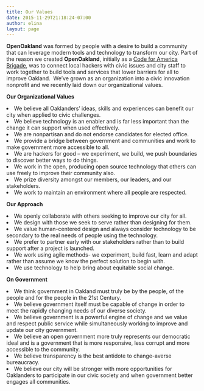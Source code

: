 ```yaml
---
title: Our Values
date: 2015-11-29T21:18:24-07:00
author: elina
layout: page
---
```


**OpenOakland** was formed by people with a desire to build a community that can leverage modern tools and technology to transform our city. Part of the reason we created **OpenOakland**, initially as a [Code for America Brigade](http://brigade.codeforamerica.org/brigade/about/), was to connect local hackers with civic issues and city staff to work together to build tools and services that lower barriers for all to improve Oakland.  We’ve grown as an organization into a civic innovation nonprofit and we recently laid down our organizational values.

<p dir="ltr">
  <strong>Our Organizational Values</strong>
</p>

<li dir="ltr">
  We believe all Oaklanders’ ideas, skills and experiences can benefit our city when applied to civic challenges.
</li>
<li dir="ltr">
  We believe technology is an enabler and is far less important than the change it can support when used effectively.
</li>
<li dir="ltr">
  We are nonpartisan and do not endorse candidates for elected office.
</li>
<li dir="ltr">
  We provide a bridge between government and communities and work to make government more accessible to all.
</li>
<li dir="ltr">
  We are hackers for good – we experiment, we build, we push boundaries to discover better ways to do things.
</li>
<li dir="ltr">
  We work in the open, producing open source technology that others can use freely to improve their community also.
</li>
<li dir="ltr">
  We prize diversity amongst our members, our leaders, and our stakeholders.
</li>
<li dir="ltr">
  We work to maintain an environment where all people are respected.
</li>

<p dir="ltr">
  <strong>Our Approach</strong>
</p>

<li dir="ltr">
  We openly collaborate with others seeking to improve our city for all.
</li>
<li dir="ltr">
  We design with those we seek to serve rather than designing for them.
</li>
<li dir="ltr">
  We value human-centered design and always consider technology to be secondary to the real needs of people using the technology.
</li>
<li dir="ltr">
  We prefer to partner early with our stakeholders rather than to build support after a project is launched.
</li>
<li dir="ltr">
  We work using agile methods- we experiment, build fast, learn and adapt rather than assume we know the perfect solution to begin with.
</li>
<li dir="ltr">
  We use technology to help bring about equitable social change.
</li>

<p dir="ltr">
  <strong>On Government</strong>
</p>

<li dir="ltr">
  We think government in Oakland must truly be by the people, of the people and for the people in the 21st Century.
</li>
<li dir="ltr">
  We believe government itself must be capable of change in order to meet the rapidly changing needs of our diverse society.
</li>
<li dir="ltr">
  We believe government is a powerful engine of change and we value and respect public service while simultaneously working to improve and update our city government.
</li>
<li dir="ltr">
  We believe an open government more truly represents our democratic ideal and is a government that is more responsive, less corrupt and more accessible to the community.
</li>
<li dir="ltr">
  We believe transparency is the best antidote to change-averse bureaucracy.
</li>
<li dir="ltr">
  We believe our city will be stronger with more opportunities for Oaklanders to participate in our civic society and when government better engages all communities.
</li>
